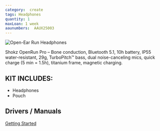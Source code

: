 ```yaml
---
category:  create
tags: Headphones
quantity: 1
maxLoan: 1 week
aaunumbers:  AAUX25003
---
```

![Open-Ear Run Headphones](https://m.media-amazon.com/images/I/41HKPiu-O-L.jpg)

Shokz OpenRun Pro – Bone conduction, Bluetooth 5.1, 10h battery, IP55 water-resistant, 29g, TurboPitch™ bass, dual noise-canceling mics, quick charge (5 min = 1.5h), titanium frame, magnetic charging.
## KIT INCLUDES:
-  Headphones 
-  Pouch

## Drivers / Manuals
[Getting Started](https://shokz.com/pages/openrunpro)



